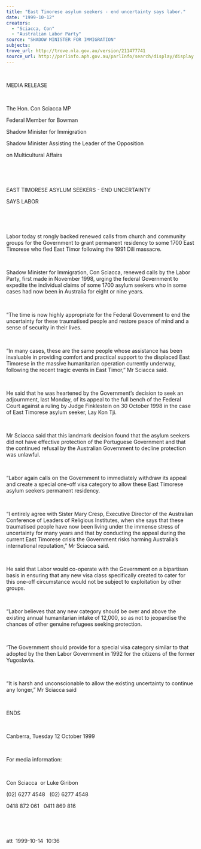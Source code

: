 ```yaml
---
title: "East Timorese asylum seekers - end uncertainty says labor."
date: "1999-10-12"
creators:
  - "Sciacca, Con"
  - "Australian Labor Party"
source: "SHADOW MINISTER FOR IMMIGRATION"
subjects:
trove_url: http://trove.nla.gov.au/version/211477741
source_url: http://parlinfo.aph.gov.au/parlInfo/search/display/display.w3p;query=Id%3A%22media/pressrel/8PG06%22
---
```


   

  

  MEDIA RELEASE

  

  The Hon. Con Sciacca MP

  Federal Member for Bowman

  Shadow Minister for Immigration

  Shadow Minister Assisting the Leader of the Opposition

  on Multicultural Affairs

  

  

  EAST TIMORESE ASYLUM SEEKERS - END UNCERTAINTY

  SAYS LABOR

  

  

  Labor today st rongly backed renewed calls from church and community 
groups for the Government to grant permanent residency to some 1700 
East Timorese who fled East Timor following the 1991 Dili massacre.

  

 Shadow Minister for Immigration, Con Sciacca, renewed 
calls by the Labor Party, first made in November 1998, urging the federal 
Government to expedite the individual claims of some 1700 asylum seekers 
who in some cases had now been in Australia for eight or nine years.

  

 “The time is now highly appropriate for the Federal 
Government to end the uncertainty for these traumatised people and restore 
peace of mind and a sense of security in their lives.

  

 “In many cases, these are the same people whose 
assistance has been invaluable in providing comfort and practical support 
to the displaced East Timorese in the massive humanitarian operation 
currently underway, following the recent tragic events in East Timor,” 
Mr Sciacca said.

  

 He said that he was heartened by the Government’s 
decision to seek an adjournment, last Monday, of its appeal to the full 
bench of the Federal Court against a ruling by Judge Finklestein on 
30 October 1998 in the case of East Timorese asylum seeker, Lay Kon 
Tji.

  

 Mr Sciacca said that this landmark decision found 
that the asylum seekers did not have effective protection of the Portuguese 
Government and that the continued refusal by the Australian Government 
to decline protection was unlawful.

  

 “Labor again calls on the Government to immediately 
withdraw its appeal and create a special one-off visa category to allow 
these East Timorese asylum seekers permanent residency.

  

 “I entirely agree with Sister Mary Cresp, Executive 
Director of the Australian Conference of Leaders of Religious Institutes, 
when she says that these traumatised people have now been living under 
the immense stress of uncertainty for many years and that by conducting 
the appeal during the current East Timorese crisis the Government risks 
harming Australia’s international reputation,” Mr Sciacca said.

  

 He said that Labor would co-operate with the Government 
on a bipartisan basis in ensuring that any new visa class specifically 
created to cater for this one-off circumstance would not be subject 
to exploitation by other groups.

  

 “Labor believes that any new category should be 
over and above the existing annual humanitarian intake of 12,000, so 
as not to jeopardise the chances of other genuine refugees seeking protection.

  

 ‘The Government should provide for a special visa 
category similar to that adopted by the then Labor Government in 1992 
for the citizens of the former Yugoslavia.

  

 “It is harsh and unconscionable to allow the existing 
uncertainty to continue any longer,” Mr Sciacca said

  

  ENDS

  

  Canberra, Tuesday 12 October 1999

  

  For media information:

  

  Con Sciacca  or Luke Giribon

  (02) 6277 4548    (02) 6277 4548

  0418 872 061   0411 869 816

  

  

  att  1999-10-14  10:36

